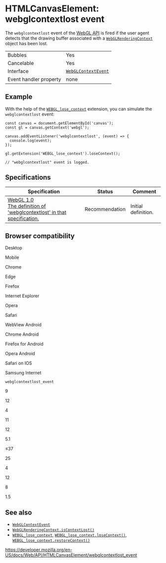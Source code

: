 # HTMLCanvasElement: webglcontextlost event

The `webglcontextlost` event of the [WebGL API](../webgl_api) is fired if the user agent detects that the drawing buffer associated with a [`WebGLRenderingContext`](../webglrenderingcontext) object has been lost.

<table><tbody><tr class="odd"><td>Bubbles</td><td>Yes</td></tr><tr class="even"><td>Cancelable</td><td>Yes</td></tr><tr class="odd"><td>Interface</td><td><a href="../webglcontextevent"><code>WebGLContextEvent</code></a></td></tr><tr class="even"><td>Event handler property</td><td>none</td></tr></tbody></table>

## Example

With the help of the [`WEBGL_lose_context`](../webgl_lose_context) extension, you can simulate the `webglcontextlost` event:

    const canvas = document.getElementById('canvas');
    const gl = canvas.getContext('webgl');

    canvas.addEventListener('webglcontextlost', (event) => {
      console.log(event);
    });

    gl.getExtension('WEBGL_lose_context').loseContext();

    // "webglcontextlost" event is logged.

## Specifications

<table><thead><tr class="header"><th>Specification</th><th>Status</th><th>Comment</th></tr></thead><tbody><tr class="odd"><td><a href="https://www.khronos.org/registry/webgl/specs/latest/1.0/#5.15.2">WebGL 1.0<br />
<span class="small">The definition of 'webglcontextlost' in that specification.</span></a></td><td><span class="spec-rec">Recommendation</span></td><td>Initial definition.</td></tr></tbody></table>

## Browser compatibility

Desktop

Mobile

Chrome

Edge

Firefox

Internet Explorer

Opera

Safari

WebView Android

Chrome Android

Firefox for Android

Opera Android

Safari on IOS

Samsung Internet

`webglcontextlost_event`

9

12

4

11

12

5.1

≤37

25

4

12

8

1.5

## See also

- [`WebGLContextEvent`](../webglcontextevent)
- [`WebGLRenderingContext.isContextLost()`](../webglrenderingcontext/iscontextlost)
- [`WEBGL_lose_context`](../webgl_lose_context), [`WEBGL_lose_context.loseContext()`](../webgl_lose_context/losecontext), [`WEBGL_lose_context.restoreContext()`](../webgl_lose_context/restorecontext)

<a href="https://developer.mozilla.org/en-US/docs/Web/API/HTMLCanvasElement/webglcontextlost_event" class="_attribution-link">https://developer.mozilla.org/en-US/docs/Web/API/HTMLCanvasElement/webglcontextlost_event</a>
